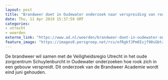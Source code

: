 ```yaml
---
layout: post
title: "Brandweer doet in Oudewater onderzoek naar verspreiding van rook"
date: Thu, 11 Apr 2019 15:37:59 GMT
categories: 
- utrecht 
- woerden 
externe_link: "https://www.ad.nl/woerden/brandweer-doet-in-oudewater-onderzoek-naar-verspreiding-van-rook~a6169122/"
feature_image: "https://images0.persgroep.net/rcs/ofRgkfJPm0Isjf90sGbtzDLIn9w/diocontent/72150235/_fitwidth/400/?appId=21791a8992982cd8da851550a453bd7f&quality=0.7"
---
```


De brandweer wil samen met de Veiligheidsregio Utrecht in het oude zorgcentrum Schuylenburcht in Oudewater onderzoeken hoe rook zich in een gebouw verspreidt. Dit onderzoek van de Brandweer Academie wordt eind juni gehouden.
